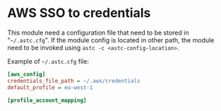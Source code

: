 # AWS SSO to credentials

This module need a configuration file that need to be stored in "`~/.astc.cfg`". If the module config is located in
other path, the module need to be invoked using `astc -c <astc-config-location>`. 

Example of `~/.astc.cfg` file:
```cfg
[aws_config]
credentials_file_path = ~/.aws/credentials
default_profile = eu-west-1

[profile_account_mapping]